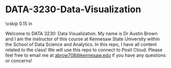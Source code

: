 # DATA-3230-Data-Visualization

\vskip 0.15 in

Welcome to DATA 3230: Data Visualization. My name is Dr Austin Brown and I am the instructor of this course at Kennesaw State University within the School of Data Science and Analytics. In this repo, I have all content related to the class! We will use this repo to connect to Posit Cloud. Please feel free to email me at <abrow708@kennesaw.edu> if you have any questions or concerns!
